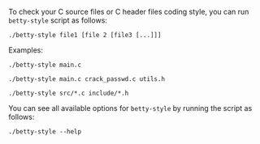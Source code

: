To check your C source files or C header files coding style, you can run `betty-style` script as follows:

```ShellSession
./betty-style file1 [file 2 [file3 [...]]]
```

Examples:

```ShellSession
./betty-style main.c
```

```ShellSession
./betty-style main.c crack_passwd.c utils.h
```

```ShellSession
./betty-style src/*.c include/*.h
```

You can see all available options for `betty-style` by running the script as follows:

```ShellSession
./betty-style --help
```